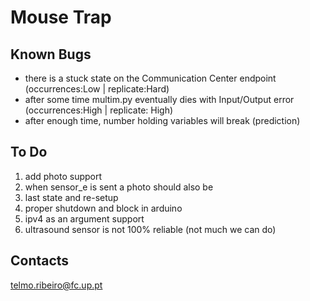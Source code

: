# Mouse Trap

## Known Bugs
- there is a stuck state on the Communication Center endpoint (occurrences:Low | replicate:Hard)
- after some time multim.py eventually dies with Input/Output error (occurrences:High | replicate: High)
- after enough time, number holding variables will break (prediction) 

## To Do
1) add photo support
2) when sensor_e is sent a photo should also be
3) last state and re-setup
4) proper shutdown and block in arduino
5) ipv4 as an argument support
6) ultrasound sensor is not 100% reliable (not much we can do)

## Contacts
telmo.ribeiro@fc.up.pt